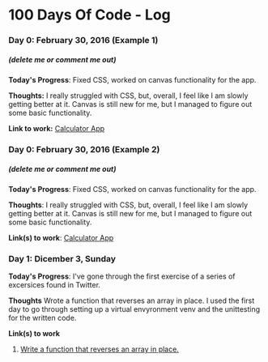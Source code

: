 # 100 Days Of Code - Log

### Day 0: February 30, 2016 (Example 1)
##### (delete me or comment me out)

**Today's Progress**: Fixed CSS, worked on canvas functionality for the app.

**Thoughts:** I really struggled with CSS, but, overall, I feel like I am slowly getting better at it. Canvas is still new for me, but I managed to figure out some basic functionality.

**Link to work:** [Calculator App](http://www.example.com)

### Day 0: February 30, 2016 (Example 2)
##### (delete me or comment me out)

**Today's Progress**: Fixed CSS, worked on canvas functionality for the app.

**Thoughts**: I really struggled with CSS, but, overall, I feel like I am slowly getting better at it. Canvas is still new for me, but I managed to figure out some basic functionality.

**Link(s) to work**: [Calculator App](http://www.example.com)


### Day 1: Dicember 3, Sunday

**Today's Progress**: I've gone through the first exercise of a series of
excersices found in Twitter.

**Thoughts** Wrote a function that reverses an array in place. I used the first
day to go through setting up a virtual envyronment venv and the unittesting for
the written code.

**Link(s) to work**
1. [Write a function that reverses an array in place.](https://twitter.com/svpino/status/1354048201511333890)
